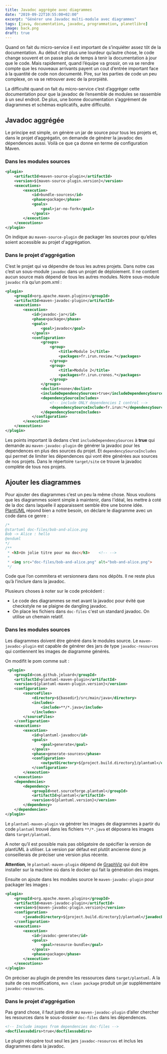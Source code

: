 ```yaml
---
title: Javadoc aggrégée avec diagrammes
date: "2019-09-22T10:55:00+02:00"
excerpt: "Générer une Javadoc multi-module avec diagrammes"
tags: [java, documentation, javadoc, programmation, planetlibre]
image: back.png
draft: true
---
```


Quand on fait du micro-service il est important de s’inquiéter assez tôt de la documentation. Au début c’est plus une lourdeur qu’autre chose, le code change souvent et on passe plus de temps à tenir la documentation à jour que le code. Mais rapidement, quand l’équipe va grossir, on va se rendre compte que les nouveaux arrivants payent un cout d’entrée important face à la quantité de code non documenté. Pire, sur les parties de code un peu complexe, on va se retrouver avec de la prorpiété.

La difficulté quand on fait du micro-service c’est d’aggréger cette documentation pour que la javadoc de l’ensemble de modules se rassemble à un seul endroit. De plus, une bonne documentation s’aggrément de diagrammes et schémas explicatifs, autre difficulté. 

## Javadoc aggrégée

Le principe est simple, on génère un jar de source pour tous les projets et, dans le projet d’aggrégatin, on demande de générer la javadoc des dépendences aussi. Voilà ce que ça donne en terme de configuration Maven.

### Dans les modules sources

```xml
<plugin>
    <artifactId>maven-source-plugin</artifactId>
    <version>${maven-source-plugin.version}</version>
    <executions>
        <execution>
            <id>bundle-sources</id>
            <phase>package</phase>
            <goals>
                <goal>jar-no-fork</goal>
            </goals>
        </execution>
    </executions>
</plugin>

```

On indique au `maven-source-plugin` de packager les sources pour qu’elles soient accessible au projet d'aggrégation.

### Dans le projet d’aggrégation

C’est le projet qui va dépendre de tous les autres projets. Dans notre cas c’est un sous-module `javadoc` dans un projet de déploiement. Il ne contient aucun source mais dépend de tous les autres modules. Notre sous-module `javadoc` n’a qu’un pom.xml :

```xml
<plugin>
    <groupId>org.apache.maven.plugins</groupId>
    <artifactId>maven-javadoc-plugin</artifactId>
    <executions>
        <execution>
            <id>javadoc-jar</id>
            <phase>package</phase>
            <goals>
                <goal>javadoc</goal>
            </goals>
            <configuration>
                <groups>
                    <group>
                        <title>Module 1</title>
                        <packages>fr.irun.review.*</packages>
                    </group>
                    <group>
                        <title>Module 2</title>
                        <packages>fr.irun.cronos.*</packages>
                    </group>
                </groups>
                <doclint>none</doclint>
                <includeDependencySources>true</includeDependencySources>
                <dependencySourceIncludes>
                    <!-- include ONLY dependencies I control -->
                    <dependencySourceInclude>fr.irun:*</dependencySourceInclude>
                </dependencySourceIncludes>
            </configuration>
        </execution>
    </executions>
</plugin>
```

Les points important là dedans c’est `includeDependencySources` à **true** qui demande au `maven-javadoc-plugin` de générer la javadoc pour les dependences en plus des sources du projet. Et `dependencySourceIncludes` qui permet de limiter les dépendences qui vont être générées aux sources de nos projets. Dans le répertoire `target/site` ce trouve la javadoc complète de tous nos projets.

## Ajouter les diagrammes

Pour ajouter des diagrammes c’est un peu la même chose. Nous voulions que les diagrammes soient simple à maintenir, dans l’idéal, les mettre à coté de la doc dans laquelle il apparaissent semble être une bonne idée. [PlantUML](http://plantuml.com/fr/) répond bien a notre besoin, on déclare le diagramme avec un code dans ce genre :

```java
/*
@startuml doc-files/bob-and-alice.png
Bob -> Alice : hello
@enduml
*/
/**
 * <h3>Un jolie titre pour ma doc</h3>    <!-- -->
 *
 * <img src="doc-files/bob-and-alice.png" alt="bob-and-alice.png">
 */
```

Code que l’on commitera et versionnera dans nos dépôts. Il ne reste plus qu’à l’inclure dans la javadoc.

Plusieurs choses à noter sur le code précédent :

* Le code des diagrammes se met avant la javadoc pour évité que checkstyle ne se plaigne de dangling javadoc.
* On place les fichiers dans `doc-files` c'est un standard javadoc. On utilise un chemain relatif.

### Dans les modules sources

Les diagrammes doivent être généré dans le modules source. Le `maven-javadoc-plugin` est capable de générer des jars de type `javadoc-resources` qui contiennent les images de diagramme générés.

On modifit le pom comme suit :

```xml
 <plugin>
    <groupId>com.github.jeluard</groupId>
    <artifactId>plantuml-maven-plugin</artifactId>
    <version>${plantuml-maven-plugin.version}</version>
    <configuration>
        <sourceFiles>
            <directory>${basedir}/src/main/java</directory>
            <includes>
                <include>**/*.java</include>
            </includes>
        </sourceFiles>
    </configuration>
    <executions>
        <execution>
            <id>plantuml-javadoc</id>
            <goals>
                <goal>generate</goal>
            </goals>
            <phase>generate-sources</phase>
            <configuration>
                <outputDirectory>${project.build.directory}/plantuml</outputDirectory>
            </configuration>
        </execution>
    </executions>
    <dependencies>
        <dependency>
            <groupId>net.sourceforge.plantuml</groupId>
            <artifactId>plantuml</artifactId>
            <version>${plantuml.version}</version>
        </dependency>
    </dependencies>
</plugin>
```

Le `plantuml-maven-plugin` va générer les images de diagrammes à partir du code  `plantuml` trouvé dans les fichiers `**/*.java` et déposera les images dans `target/plantuml`. 

A noter qu’il est possible mais pas obligatoire de spécifier la version de plantUML à utiliser. La version par défaut est plutôt ancienne donc je conseillerais de préciser une version plus récente.

**Attention**, le `plantuml-maven-plugin` dépend de [GraphViz](https://www.graphviz.org/) qui doit être installer sur la machine où dans le docker qui fait la génération des images.

Ensuite on ajoute dans les modules source le `maven-javadoc-plugin` pour packager les images :

```xml
<plugin>
    <groupId>org.apache.maven.plugins</groupId>
    <artifactId>maven-javadoc-plugin</artifactId>
    <version>${maven-javadoc-plugin.version}</version>
    <configuration>
        <javadocDirectory>${project.build.directory}/plantuml</javadocDirectory>
    </configuration>
    <executions>
        <execution>
            <id>javadoc-generate</id>
            <goals>
                <goal>resource-bundle</goal>
            </goals>
            <phase>package</phase>
        </execution>
    </executions>
</plugin>
```

On préciser au plugin de prendre les ressources dans `target/plantuml`. A la suite de ces modifications, `mvn clean package` produit un jar supplémentaire `javadoc-resources`.

### Dans le projet d’aggrégation

Pas grand chose, il faut juste dire au `maven-javadoc-plugin` d’aller chercher les resources dans le sous-dossier `doc-files` dans les dépendences.

```xml
<!-- Include images from dependencies doc-files -->
<docfilessubdirs>true</docfilessubdirs>
```
Le plugin récupère tout seul les jars `javadoc-resources` et inclus les diagrammes dans la javadoc. 
